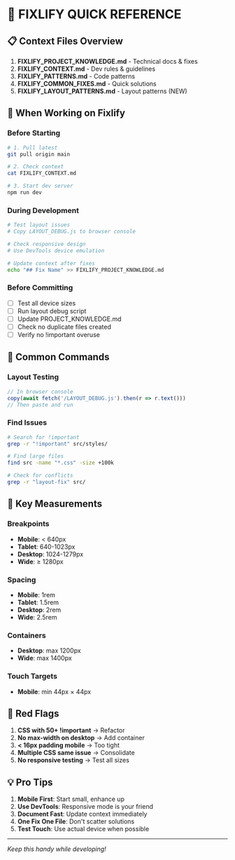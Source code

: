 # 🚀 FIXLIFY QUICK REFERENCE

## 📋 Context Files Overview
1. **FIXLIFY_PROJECT_KNOWLEDGE.md** - Technical docs & fixes
2. **FIXLIFY_CONTEXT.md** - Dev rules & guidelines  
3. **FIXLIFY_PATTERNS.md** - Code patterns
4. **FIXLIFY_COMMON_FIXES.md** - Quick solutions
5. **FIXLIFY_LAYOUT_PATTERNS.md** - Layout patterns (NEW)

## 🎯 When Working on Fixlify

### Before Starting
```bash
# 1. Pull latest
git pull origin main

# 2. Check context
cat FIXLIFY_CONTEXT.md

# 3. Start dev server
npm run dev
```

### During Development
```bash
# Test layout issues
# Copy LAYOUT_DEBUG.js to browser console

# Check responsive design
# Use DevTools device emulation

# Update context after fixes
echo "## Fix Name" >> FIXLIFY_PROJECT_KNOWLEDGE.md
```

### Before Committing
- [ ] Test all device sizes
- [ ] Run layout debug script
- [ ] Update PROJECT_KNOWLEDGE.md
- [ ] Check no duplicate files created
- [ ] Verify no !important overuse

## 🔧 Common Commands

### Layout Testing
```javascript
// In browser console
copy(await fetch('/LAYOUT_DEBUG.js').then(r => r.text()))
// Then paste and run
```

### Find Issues
```bash
# Search for !important
grep -r "!important" src/styles/

# Find large files
find src -name "*.css" -size +100k

# Check for conflicts
grep -r "layout-fix" src/
```

## 📐 Key Measurements

### Breakpoints
- **Mobile**: < 640px
- **Tablet**: 640-1023px
- **Desktop**: 1024-1279px
- **Wide**: ≥ 1280px

### Spacing
- **Mobile**: 1rem
- **Tablet**: 1.5rem
- **Desktop**: 2rem
- **Wide**: 2.5rem

### Containers
- **Desktop**: max 1200px
- **Wide**: max 1400px

### Touch Targets
- **Mobile**: min 44px × 44px

## 🚨 Red Flags

1. **CSS with 50+ !important** → Refactor
2. **No max-width on desktop** → Add container
3. **< 16px padding mobile** → Too tight
4. **Multiple CSS same issue** → Consolidate
5. **No responsive testing** → Test all sizes

## 💡 Pro Tips

1. **Mobile First**: Start small, enhance up
2. **Use DevTools**: Responsive mode is your friend
3. **Document Fast**: Update context immediately
4. **One Fix One File**: Don't scatter solutions
5. **Test Touch**: Use actual device when possible

---
*Keep this handy while developing!*
